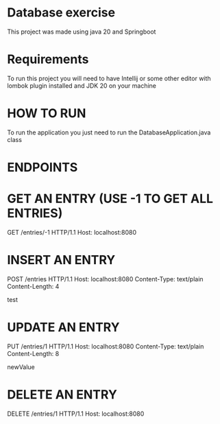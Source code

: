 # Database exercise
This project was made using java 20 and Springboot

# Requirements
To run this project you will need to have Intellij or some other editor with lombok plugin installed and JDK 20 on your machine

# HOW TO RUN
To run the application you just need to run the DatabaseApplication.java class

# ENDPOINTS
# GET AN ENTRY (USE -1 TO GET ALL ENTRIES)
GET /entries/-1 HTTP/1.1
Host: localhost:8080

# INSERT AN ENTRY
POST /entries HTTP/1.1
Host: localhost:8080
Content-Type: text/plain
Content-Length: 4

test

# UPDATE AN ENTRY
PUT /entries/1 HTTP/1.1
Host: localhost:8080
Content-Type: text/plain
Content-Length: 8

newValue

# DELETE AN ENTRY
DELETE /entries/1 HTTP/1.1
Host: localhost:8080

